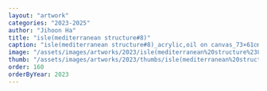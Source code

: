 ```yaml
---
layout: "artwork"
categories: "2023-2025"
author: "Jihoon Ha"
title: "isle(mediterranean structure#8)"
caption: "isle(mediterranean structure#8)_acrylic,oil on canvas_73×61㎝_2023"
image: "/assets/images/artworks/2023/isle(mediterranean%20structure%238)%20acrylic%2Coil%20on%20canvas%2073x61cm%202023.jpg"
thumb: "/assets/images/artworks/2023/thumbs/isle(mediterranean%20structure%238)%20acrylic%2Coil%20on%20canvas%2073x61cm%202023.jpg"
order: 160
orderByYear: 2023
---
```

